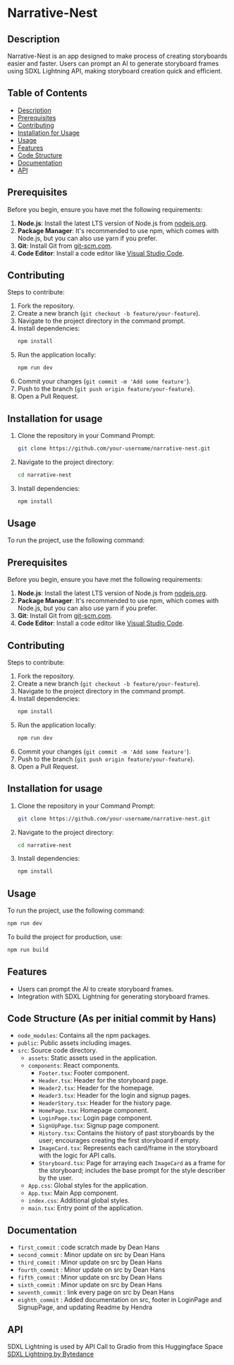 # Narrative-Nest

## Description
Narrative-Nest is an app designed to make process of creating storyboards easier and faster. Users can prompt an AI to generate storyboard frames using SDXL Lightning API, making storyboard creation quick and efficient.

## Table of Contents

- [Description](#description)
- [Prerequisites](#prerequisites)
- [Contributing](#contributing)
- [Installation for Usage](#installation-for-usage)
- [Usage](#usage)
- [Features](#features)
- [Code Structure](#code-structure)
- [Documentation](#documentation)
- [API](#api)


## Prerequisites

Before you begin, ensure you have met the following requirements:

1. **Node.js**: Install the latest LTS version of Node.js from [nodejs.org](https://nodejs.org/).
2. **Package Manager**: It's recommended to use npm, which comes with Node.js, but you can also use yarn if you prefer.
3. **Git**: Install Git from [git-scm.com](https://git-scm.com/).
4. **Code Editor**: Install a code editor like [Visual Studio Code](https://code.visualstudio.com/).

## Contributing

Steps to contribute:

1. Fork the repository.
2. Create a new branch (`git checkout -b feature/your-feature`).
3. Navigate to the project directory in the command prompt.
4. Install dependencies:
   ```sh
   npm install
   ```
5. Run the application locally:
   ```sh
   npm run dev
   ```
6. Commit your changes (`git commit -m 'Add some feature'`).
7. Push to the branch (`git push origin feature/your-feature`).
8. Open a Pull Request.

## Installation for usage

1. Clone the repository in your Command Prompt:
   ```sh
   git clone https://github.com/your-username/narrative-nest.git
   ```

2. Navigate to the project directory:
   ```sh
   cd narrative-nest
   ```

3. Install dependencies:
   ```sh
   npm install
   ```

## Usage

To run the project, use the following command:

## Prerequisites

Before you begin, ensure you have met the following requirements:

1. **Node.js**: Install the latest LTS version of Node.js from [nodejs.org](https://nodejs.org/).
2. **Package Manager**: It's recommended to use npm, which comes with Node.js, but you can also use yarn if you prefer.
3. **Git**: Install Git from [git-scm.com](https://git-scm.com/).
4. **Code Editor**: Install a code editor like [Visual Studio Code](https://code.visualstudio.com/).

## Contributing

Steps to contribute:

1. Fork the repository.
2. Create a new branch (`git checkout -b feature/your-feature`).
3. Navigate to the project directory in the command prompt.
4. Install dependencies:
    ```sh
    npm install
    ```
5. Run the application locally:
    ```sh
    npm run dev
    ```
6. Commit your changes (`git commit -m 'Add some feature'`).
7. Push to the branch (`git push origin feature/your-feature`).
8. Open a Pull Request.

## Installation for usage

1. Clone the repository in your Command Prompt:
   ```sh
   git clone https://github.com/your-username/narrative-nest.git
   ```

2. Navigate to the project directory:
   ```sh
   cd narrative-nest
   ```

3. Install dependencies:
   ```sh
   npm install
   ```

## Usage

To run the project, use the following command:
```sh
npm run dev
```

To build the project for production, use:
```sh
npm run build
```

## Features
- Users can prompt the AI to create storyboard frames.
- Integration with SDXL Lightning for generating storyboard frames.


## Code Structure (As per initial commit by Hans)

- `node_modules`: Contains all the npm packages.
- `public`: Public assets including images.
- `src`: Source code directory.
  - `assets`: Static assets used in the application.
  - `components`: React components.
    - `Footer.tsx`: Footer component.
    - `Header.tsx`: Header for the storyboard page.
    - `Header2.tsx`: Header for the homepage.
    - `Header3.tsx`: Header for the login and signup pages.
    - `HeaderStory.tsx`: Header for the history page.
    - `HomePage.tsx`: Homepage component.
    - `LoginPage.tsx`: Login page component.
    - `SignUpPage.tsx`: Signup page component.
    - `History.tsx`: Contains the history of past storyboards by the user; encourages creating the first storyboard if empty.
    - `ImageCard.tsx`: Represents each card/frame in the storyboard with the logic for API calls.
    - `Storyboard.tsx`: Page for arraying each `ImageCard` as a frame for the storyboard; includes the base prompt for the style describer by the user.
  - `App.css`: Global styles for the application.
  - `App.tsx`: Main App component.
  - `index.css`: Additional global styles.
  - `main.tsx`: Entry point of the application.

## Documentation
- `first_commit` : code scratch made by Dean Hans 
- `second_commit` : Minor update on src by Dean Hans 
- `third_commit` : Minor update on src by Dean Hans 
- `fourth_commit` : Minor update on src by Dean Hans 
- `fifth_commit` : Minor update on src by Dean Hans 
- `sixth_commit` : Minor update on src by Dean Hans 
- `seventh_commit` : link every page on src by Dean Hans
- `eighth_commit` : Added documentation on src, footer in LoginPage and SignupPage, and updating Readme by Hendra

## API
SDXL Lightning is used by API Call to Gradio from this Huggingface Space [SDXL Lightning by Bytedance](https://huggingface.co/spaces/ByteDance/SDXL-Lightning)

